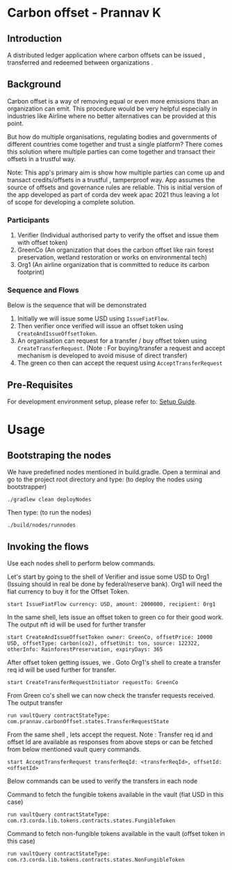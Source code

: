 # Carbon offset - Prannav K

## Introduction
A distributed ledger application where carbon offsets can be issued , transferred and redeemed between organizations .

## Background

Carbon offset is a way of removing equal or even more emissions than an organization can emit. This procedure would be very helpful especially in industries like Airline where no better alternatives can be provided at this point.

But how do multiple organisations, regulating bodies and governments of different countries come together and trust a single platform? There comes this solution where multiple parties can come together and transact their offsets in a trustful way.

Note: This app's primary aim is show how multiple parties can come up and transact credits/offsets in a trustful , tamperproof way. App assumes the source of offsets and governance rules are reliable. This is initial version of the app developed as part of corda dev week apac 2021 thus leaving a lot of scope for developing a complete solution.

### Participants

1. Verifier (Individual authorised party to verify the offset and issue them with offset token)
2. GreenCo (An organization that does the carbon offset like rain forest preservation, wetland restoration or works on environmental tech)
3. Org1 (An airline organization that is committed to reduce its carbon footprint)

### Sequence and Flows

Below is the sequence that will be demonstrated

1. Initially we will issue some USD using `IssueFiatFlow`.
2. Then verifier once verified will issue an offset token using `CreateAndIssueOffsetToken`.
3. An organisation can request for a transfer / buy offset token using  `CreateTransferRequest`. (Note : For buying/transfer a request and accept mechanism is developed to avoid misuse of direct transfer)
4. The green co then can accept the request using `AcceptTransferRequest`



## Pre-Requisites
For development environment setup, please refer to: [Setup Guide](https://docs.corda.net/getting-set-up.html).

# Usage

## Bootstraping the nodes
We have predefined nodes mentioned in build.gradle. Open a terminal and go to the project root directory and type: (to deploy the nodes using bootstrapper)
```
./gradlew clean deployNodes
```
Then type: (to run the nodes)
```
./build/nodes/runnodes
```
## Invoking the flows


Use each nodes shell to perform below commands.

Let's start by going to the shell of Verifier and issue some USD to Org1 (Issuing should in real be done by federal/reserve bank). Org1 will need the fiat currency to buy it for the Offset Token. 

    start IssueFiatFlow currency: USD, amount: 2000000, recipient: Org1

In the same shell, lets issue an offset token to green co for their good work. The output nft id will be used for further transfer

    start CreateAndIssueOffsetToken owner: GreenCo, offsetPrice: 10000 USD, offsetType: carbon(co2), offsetUnit: ton, source: 122322, otherInfo: RainforestPreservation, expiryDays: 365

After offset token getting issues, we . Goto Org1's shell to create a transfer req id will be used further for transfer.

    start CreateTransferRequestInitiator requestTo: GreenCo

From Green co's shell we can now check the transfer requests received. The output transfer
    
    run vaultQuery contractStateType: com.prannav.carbonOffset.states.TransferRequestState

From the same shell , lets accept the request. Note : Transfer req id and offset Id are available as responses from above steps or can be fetched from below mentioned vault query commands. 

    start AcceptTransferRequest transferReqId: <transferReqId>, offsetId: <offsetId>

Below commands can be used to verify the transfers in each node

Command to fetch the fungible tokens available in the vault (fiat USD in this case)

    run vaultQuery contractStateType: com.r3.corda.lib.tokens.contracts.states.FungibleToken

Command to fetch non-fungible tokens available in the vault (offset token in this case)

    run vaultQuery contractStateType: com.r3.corda.lib.tokens.contracts.states.NonFungibleToken
